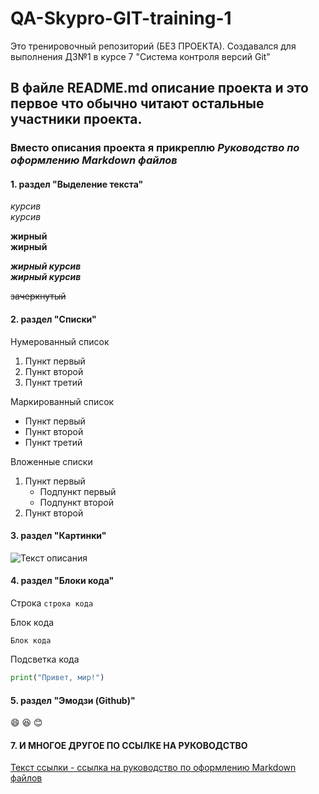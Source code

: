 # __QA-Skypro-GIT-training-1__
Это тренировочный репозиторий (БЕЗ ПРОЕКТА).
Создавался для выполнения ДЗ№1 в курсе 7 "Система контроля версий Git"



## В файле README.md описание проекта и это первое что обычно читают остальные участники проекта.



### Вместо описания проекта я прикреплю ***Руководство по оформлению Markdown файлов***



#### 1. раздел "Выделение текста"
*курсив*  
_курсив_

**жирный**  
__жирный__

***жирный курсив***  
___жирный курсив___

~~зачеркнутый~~



#### 2. раздел "Списки"
Нумерованный список
1. Пункт первый
2. Пункт второй
3. Пункт третий

Маркированный список
- Пункт первый
- Пункт второй
- Пункт третий

Вложенные списки
1. Пункт первый
    - Подпункт первый
    - Подпункт второй
2. Пункт второй



#### 3. раздел "Картинки"
![Текст описания](https://www.example.com/image.jpg)



#### 4. раздел "Блоки кода"
Строка
`строка кода`

Блок кода
```
Блок кода
```

Подсветка кода
```python
print("Привет, мир!")
```



#### 5. раздел "Эмодзи (Github)"
:smile:
:laughing:
:blush:



#### 7. И МНОГОЕ ДРУГОЕ ПО ССЫЛКЕ НА РУКОВОДСТВО
[Текст ссылки - ссылка на руководство по оформлению Markdown файлов](https://gist.github.com/Jekins/2bf2d0638163f1294637)

